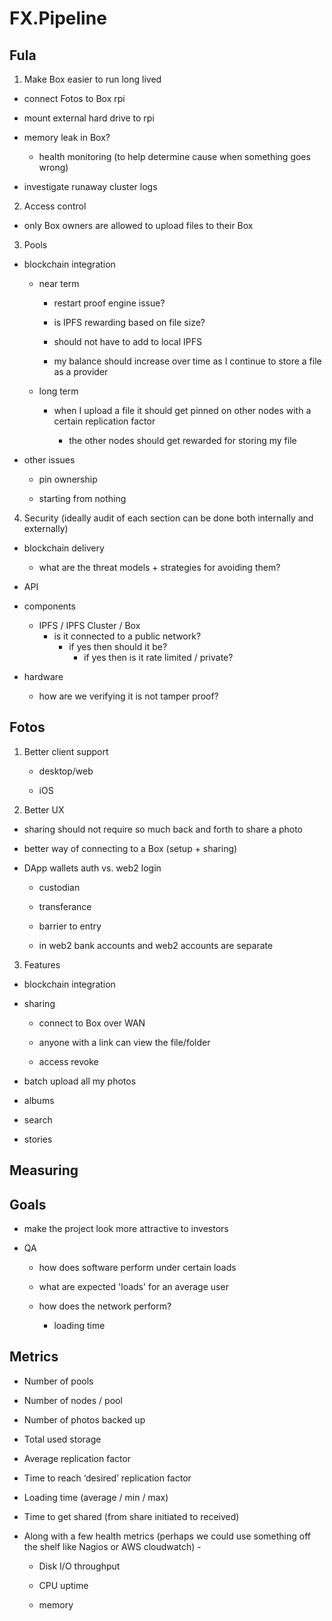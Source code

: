 # FX.Pipeline

## Fula

1. Make Box easier to run long lived

  * connect Fotos to Box rpi

  * mount external hard drive to rpi

  * memory leak in Box?
    * health monitoring (to help determine cause when something goes wrong)

  * investigate runaway cluster logs

2. Access control

  * only Box owners are allowed to upload files to their Box

3. Pools

  * blockchain integration

    * near term

      * restart proof engine issue?

      * is IPFS rewarding based on file size?

      * should not have to add to local IPFS

      * my balance should increase over time as I continue to store a file as a provider

    * long term

      * when I upload a file it should get pinned on  other nodes with a certain replication factor

        * the other nodes should get rewarded for storing my file

  * other issues

    * pin ownership

    * starting from nothing


4. Security (ideally audit of each section can be done both internally and externally)

  * blockchain delivery
    * what are the threat models + strategies for avoiding them?

  * API

  * components
    * IPFS /  IPFS  Cluster / Box
      * is it connected to a public network?
        * if yes then should it be?
          * if yes then is it rate limited / private?


  * hardware
    * how are we verifying it is not tamper proof?


## Fotos

1. Better client support

	* desktop/web

	* iOS

2. Better UX

  * sharing should not require so much back and forth to share a photo

  * better way of connecting to a Box (setup + sharing)

  * DApp wallets auth vs. web2 login

    * custodian

    * transferance

    * barrier to entry

    * in web2 bank accounts and web2 accounts are separate

3. Features

  * blockchain integration

  * sharing

    * connect to Box over WAN

    * anyone with a link can view the file/folder

    * access revoke

  * batch upload all my photos

  * albums

  * search

  * stories


## Measuring

## Goals

  * make the project look more attractive to investors

  * QA

    * how does software perform under certain loads

    * what are expected 'loads' for an average user

    * how does the network perform?

      * loading time



## Metrics
  * Number of pools
  * Number of nodes / pool
  * Number of photos backed up
  * Total used storage
  * Average replication factor
  * Time to reach ‘desired’ replication factor
  * Loading time (average / min / max)
  * Time to get shared (from share initiated to received)

  * Along with a few health metrics (perhaps we could use something off the shelf like Nagios or AWS cloudwatch) -

    * Disk I/O throughput

    * CPU uptime

    * memory
